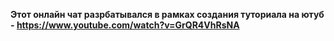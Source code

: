 **Этот онлайн чат разрбатывался в рамках создания туториала на ютуб - https://www.youtube.com/watch?v=GrQR4VhRsNA**
